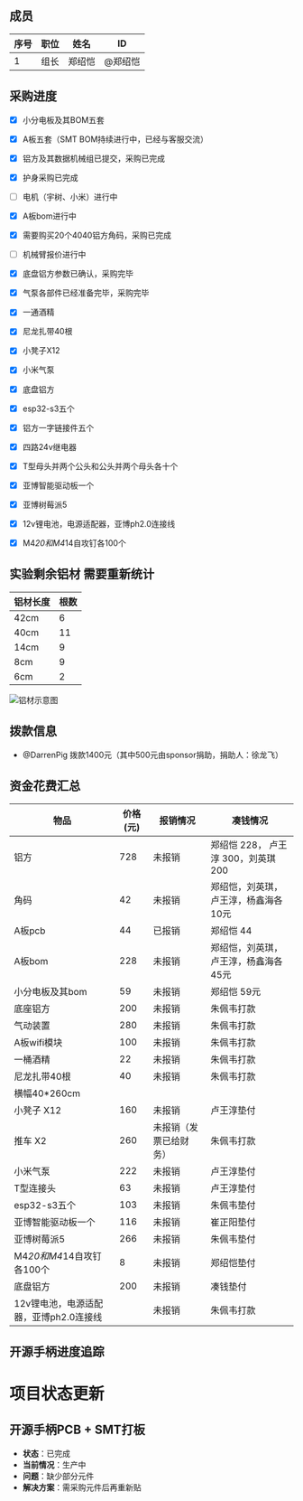 ## 成员

| 序号 | 职位 | 姓名  | ID       |
|------|------|-------|----------|
| 1    | 组长 | 郑绍恺 | @郑绍恺 |

## 采购进度

- [x] 小分电板及其BOM五套
- [x] A板五套（SMT BOM持续进行中，已经与客服交流）
- [x] 铝方及其数据机械组已提交，采购已完成
- [x] 护身采购已完成
- [ ] 电机（宇树、小米）进行中
- [x] A板bom进行中
- [x] 需要购买20个4040铝方角码，采购已完成
- [ ] 机械臂报价进行中
- [x] 底盘铝方参数已确认，采购完毕
- [x] 气泵各部件已经准备完毕，采购完毕
- [x] 一通酒精
- [x] 尼龙扎带40根
- [x] 小凳子X12
- [x] 小米气泵 
- [x] 底盘铝方
- [x] esp32-s3五个
- [x] 铝方一字链接件五个
- [x] 四路24v继电器
- [x] T型母头并两个公头和公头并两个母头各十个
- [x] 亚博智能驱动板一个
- [x] 亚博树莓派5
- [x] 12v锂电池，电源适配器，亚博ph2.0连接线
- [x] M4*20和M4*14自攻钉各100个


## 实验剩余铝材  需要重新统计

| 铝材长度 | 根数 |
|----------|------|
| 42cm     | 6    |
| 40cm     | 11   |
| 14cm     | 9    |
| 8cm      | 9    |
| 6cm      | 2    |

![铝材示意图](https://example.com/aluminum_sketch.jpg)

## 拨款信息

- @DarrenPig 拨款1400元（其中500元由sponsor捐助，捐助人：徐龙飞）

## 资金花费汇总

| 物品             | 价格 (元) | 报销情况   |凑钱情况   |
|------------------|------------|------------|--------|
| 铝方             | 728        | 未报销     | 郑绍恺 228， 卢王淳 300，刘英琪 200|
| 角码             | 42         | 未报销     | 郑绍恺，刘英琪，卢王淳，杨鑫海各10元|
| A板pcb          | 44         | 已报销      |郑绍恺 44|
| A板bom          | 228        | 未报销     | 郑绍恺，刘英琪，卢王淳，杨鑫海各45元|
| 小分电板及其bom  | 59         | 未报销     |郑绍恺 59元|
| 底座铝方        | 200        | 未报销     |朱佩韦打款|
| 气动装置         | 280        | 未报销     |朱佩韦打款|
|A板wifi模块      | 100        | 未报销     | 朱佩韦打款|
|一桶酒精            | 22         | 未报销     |  朱佩韦打款    |
|  尼龙扎带40根       |   40      |    未报销      |   朱佩韦打款     |
|   横幅40*260cm        |            |           |          |
| 小凳子 X12            |160         |未报销      |卢王淳垫付|
|推车 X2                |260         |未报销（发票已给财务）|朱佩韦打款|
| 小米气泵              |222         |未报销         |卢王淳垫付|
| T型连接头             |63          |未报销         |卢王淳垫付|
| esp32-s3五个             |103          |未报销         |朱佩韦垫付|
| 亚博智能驱动板一个             |116          |未报销         |崔正阳垫付|
| 亚博树莓派5             |266          |未报销         |朱佩韦垫付|
| M4*20和M4*14自攻钉各100个             |8          |未报销         |郑绍恺垫付|
|  底盘铝方            |200          |未报销         |凑钱垫付|
| 12v锂电池，电源适配器，亚博ph2.0连接线         |         | 未报销     |朱佩韦打款|
## 开源手柄进度追踪
# 项目状态更新

## 开源手柄PCB + SMT打板

- **状态**：已完成
- **当前情况**：生产中
- **问题**：缺少部分元件
- **解决方案**：需采购元件后再重新贴
